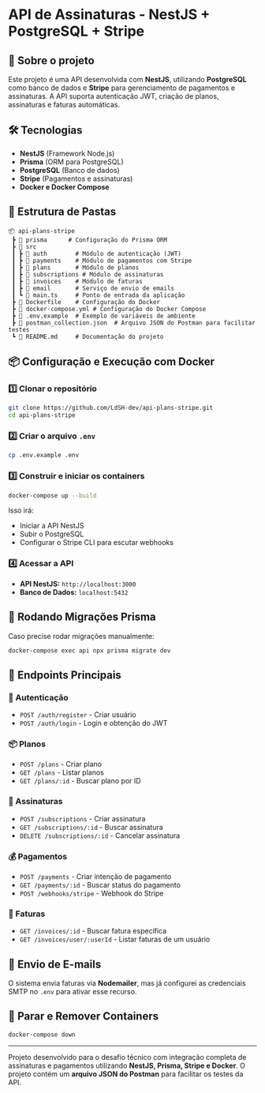 # API de Assinaturas - NestJS + PostgreSQL + Stripe

## 🚀 Sobre o projeto
Este projeto é uma API desenvolvida com **NestJS**, utilizando **PostgreSQL** como banco de dados e **Stripe** para gerenciamento de pagamentos e assinaturas. A API suporta autenticação JWT, criação de planos, assinaturas e faturas automáticas.

## 🛠 Tecnologias
- **NestJS** (Framework Node.js)
- **Prisma** (ORM para PostgreSQL)
- **PostgreSQL** (Banco de dados)
- **Stripe** (Pagamentos e assinaturas)
- **Docker e Docker Compose**

## 📂 Estrutura de Pastas
```
📦 api-plans-stripe
 ┣ 📂 prisma      # Configuração do Prisma ORM
 ┣ 📂 src
 ┃ ┣ 📂 auth        # Módulo de autenticação (JWT)
 ┃ ┣ 📂 payments    # Módulo de pagamentos com Stripe
 ┃ ┣ 📂 plans       # Módulo de planos
 ┃ ┣ 📂 subscriptions # Módulo de assinaturas
 ┃ ┣ 📂 invoices    # Módulo de faturas
 ┃ ┣ 📂 email       # Serviço de envio de emails
 ┃ ┗ 📜 main.ts     # Ponto de entrada da aplicação
 ┣ 📜 Dockerfile    # Configuração do Docker
 ┣ 📜 docker-compose.yml # Configuração do Docker Compose
 ┣ 📜 .env.example  # Exemplo de variáveis de ambiente
 ┣ 📜 postman_collection.json  # Arquivo JSON do Postman para facilitar testes
 ┗ 📜 README.md     # Documentação do projeto
```

## 📦 Configuração e Execução com Docker

### 1️⃣ Clonar o repositório
```sh
git clone https://github.com/LdSH-dev/api-plans-stripe.git
cd api-plans-stripe
```

### 2️⃣ Criar o arquivo `.env`
```sh
cp .env.example .env
```

### 3️⃣ Construir e iniciar os containers
```sh
docker-compose up --build
```
Isso irá:
- Iniciar a API NestJS
- Subir o PostgreSQL
- Configurar o Stripe CLI para escutar webhooks

### 4️⃣ Acessar a API
- **API NestJS:** `http://localhost:3000`
- **Banco de Dados:** `localhost:5432`

## 🔄 Rodando Migrações Prisma
Caso precise rodar migrações manualmente:
```sh
docker-compose exec api npx prisma migrate dev
```

## 🔗 Endpoints Principais
### 🔑 Autenticação
- `POST /auth/register` - Criar usuário
- `POST /auth/login` - Login e obtenção do JWT

### 📦 Planos
- `POST /plans` - Criar plano
- `GET /plans` - Listar planos
- `GET /plans/:id` - Buscar plano por ID

### 📄 Assinaturas
- `POST /subscriptions` - Criar assinatura
- `GET /subscriptions/:id` - Buscar assinatura
- `DELETE /subscriptions/:id` - Cancelar assinatura

### 💰 Pagamentos
- `POST /payments` - Criar intenção de pagamento
- `GET /payments/:id` - Buscar status do pagamento
- `POST /webhooks/stripe` - Webhook do Stripe

### 📜 Faturas
- `GET /invoices/:id` - Buscar fatura específica
- `GET /invoices/user/:userId` - Listar faturas de um usuário

## 📧 Envio de E-mails
O sistema envia faturas via **Nodemailer**, mas já configurei as credenciais SMTP no `.env` para ativar esse recurso.

## 🛑 Parar e Remover Containers
```sh
docker-compose down
```

---
Projeto desenvolvido para o desafio técnico com integração completa de assinaturas e pagamentos utilizando **NestJS, Prisma, Stripe e Docker**. O projeto contém um **arquivo JSON do Postman** para facilitar os testes da API.

